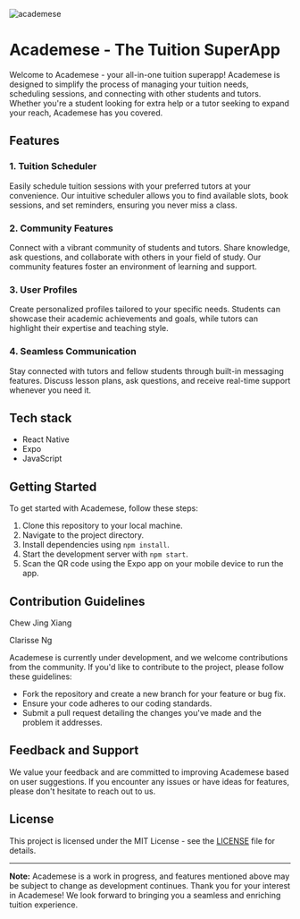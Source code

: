 ![academese](https://github.com/jing-xiang/academese/assets/61624545/80a8fb43-e9d1-45b7-a609-1a8663cae955)

# Academese - The Tuition SuperApp

Welcome to Academese - your all-in-one tuition superapp! Academese is designed to simplify the process of managing your tuition needs, scheduling sessions, and connecting with other students and tutors. Whether you're a student looking for extra help or a tutor seeking to expand your reach, Academese has you covered.

## Features

### 1. Tuition Scheduler
Easily schedule tuition sessions with your preferred tutors at your convenience. Our intuitive scheduler allows you to find available slots, book sessions, and set reminders, ensuring you never miss a class.

### 2. Community Features
Connect with a vibrant community of students and tutors. Share knowledge, ask questions, and collaborate with others in your field of study. Our community features foster an environment of learning and support.

### 3. User Profiles
Create personalized profiles tailored to your specific needs. Students can showcase their academic achievements and goals, while tutors can highlight their expertise and teaching style.

### 4. Seamless Communication
Stay connected with tutors and fellow students through built-in messaging features. Discuss lesson plans, ask questions, and receive real-time support whenever you need it.

## Tech stack
- React Native
- Expo
- JavaScript

## Getting Started
To get started with Academese, follow these steps:
1. Clone this repository to your local machine.
2. Navigate to the project directory.
3. Install dependencies using `npm install`.
4. Start the development server with `npm start`.
5. Scan the QR code using the Expo app on your mobile device to run the app.

## Contribution Guidelines

Chew Jing Xiang

Clarisse Ng

Academese is currently under development, and we welcome contributions from the community. If you'd like to contribute to the project, please follow these guidelines:
- Fork the repository and create a new branch for your feature or bug fix.
- Ensure your code adheres to our coding standards.
- Submit a pull request detailing the changes you've made and the problem it addresses.

## Feedback and Support
We value your feedback and are committed to improving Academese based on user suggestions. If you encounter any issues or have ideas for features, please don't hesitate to reach out to us.

## License
This project is licensed under the MIT License - see the [LICENSE](LICENSE) file for details.

---

**Note:** Academese is a work in progress, and features mentioned above may be subject to change as development continues. Thank you for your interest in Academese! We look forward to bringing you a seamless and enriching tuition experience.

